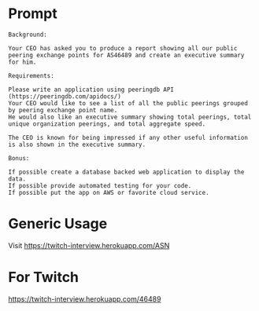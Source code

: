 # Prompt
```
Background:

Your CEO has asked you to produce a report showing all our public peering exchange points for AS46489 and create an executive summary for him.

Requirements:

Please write an application using peeringdb API (https://peeringdb.com/apidocs/)
Your CEO would like to see a list of all the public peerings grouped by peering exchange point name.
He would also like an executive summary showing total peerings, total unique organization peerings, and total aggregate speed.

The CEO is known for being impressed if any other useful information is also shown in the executive summary.

Bonus:

If possible create a database backed web application to display the data.
If possible provide automated testing for your code.
If possible put the app on AWS or favorite cloud service.
```
# Generic Usage

Visit https://twitch-interview.herokuapp.com/ASN

# For Twitch

https://twitch-interview.herokuapp.com/46489
